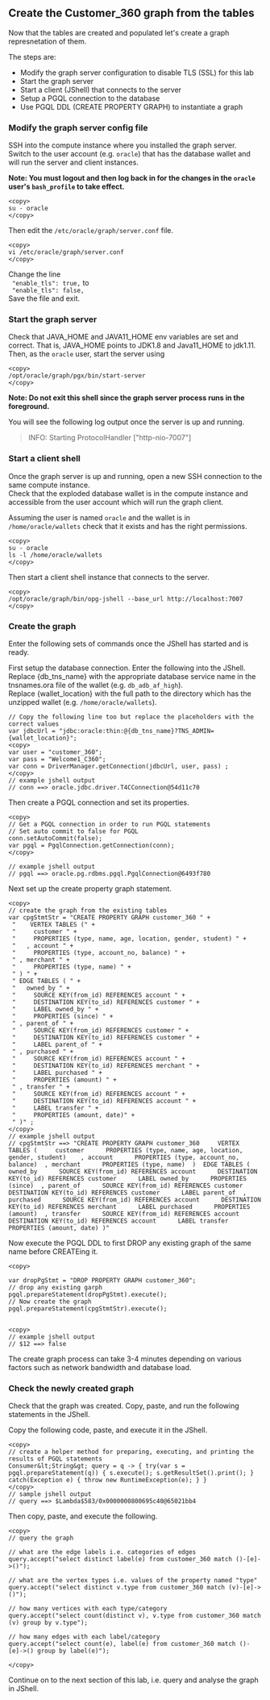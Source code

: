 ## Create the Customer_360 graph from the tables

Now that the tables are created and populated let's create a graph represnetation of them.

The steps are:
- Modify the graph server configuration to disable TLS (SSL) for this lab
- Start the graph server
- Start a client (JShell) that connects to the server
- Setup a PGQL connection to the database
- Use PGQL DDL (CREATE PROPERTY GRAPH) to instantiate a graph


### Modify the graph server config file

SSH into the compute instance where you installed the graph server.  
Switch to the user account (e.g. `oracle`) that has the database wallet and will run the server and client instances. 

**Note: You must logout and then log back in for the changes in the `oracle` user's `bash_profile` to take effect.**

```
<copy>
su - oracle 
</copy>
```

Then edit the `/etc/oracle/graph/server.conf` file. 
```
<copy>
vi /etc/oracle/graph/server.conf
</copy>
```

Change the line  
` "enable_tls": true,`
to  
` "enable_tls": false,`  
Save the file and exit.

### Start the graph server

Check that JAVA_HOME and JAVA11_HOME env variables are set and correct. That is, JAVA_HOME points to JDK1.8 and Java11_HOME to jdk1.11.  
Then, as the `oracle` user, start the server using 
```
<copy>
/opt/oracle/graph/pgx/bin/start-server
</copy>
```

**Note: Do not exit this shell since the graph server process runs in the foreground.**

You will see the following log output once the server is up and running.  
>INFO: Starting ProtocolHandler ["http-nio-7007"]

### Start a client shell 

Once the graph server is up and running, open a new SSH connection to the same compute instance.  
Check that the exploded database wallet is in the compute instance and accessible from the user account which will run the graph client.

Assuming the user is named `oracle` and the wallet is in `/home/oracle/wallets` check that it exists and has the right permissions. 

```
<copy>
su - oracle
ls -l /home/oracle/wallets
</copy>
```

Then start a client shell instance that connects to the server.

```
<copy>
/opt/oracle/graph/bin/opg-jshell --base_url http://localhost:7007
</copy>
```

### Create the graph

Enter the following sets of commands once the JShell has started and is ready.

First setup the database connection. Enter the following into the JShell.  
Replace {db_tns_name} with the appropriate database service name in the tnsnames.ora file of the wallet (e.g. `db_adb_af_high`).  
Replace {wallet_location} with the full path to the directory which has the unzipped wallet (e.g. `/home/oracle/wallets`).

```
// Copy the following line too but replace the placeholders with the correct values
var jdbcUrl = "jdbc:oracle:thin:@{db_tns_name}?TNS_ADMIN={wallet_location}";
<copy>
var user = "customer_360";
var pass = "Welcome1_C360";
var conn = DriverManager.getConnection(jdbcUrl, user, pass) ;
</copy>
// example jshell output
// conn ==> oracle.jdbc.driver.T4CConnection@54d11c70
```

Then create a PGQL connection and set its properties.

```
<copy>
// Get a PGQL connection in order to run PGQL statements
// Set auto commit to false for PGQL
conn.setAutoCommit(false);
var pgql = PgqlConnection.getConnection(conn);
</copy>

// example jshell output
// pgql ==> oracle.pg.rdbms.pgql.PgqlConnection@6493f780
```

Next set up the create property graph statement.

```
<copy>
// create the graph from the existing tables
var cpgStmtStr = "CREATE PROPERTY GRAPH customer_360 " +
 "    VERTEX TABLES (" +
 "     customer " +
 "     PROPERTIES (type, name, age, location, gender, student) " +
 "   , account " +
 "     PROPERTIES (type, account_no, balance) " +
 " , merchant " +
 "     PROPERTIES (type, name) " +
 " ) " +
 " EDGE TABLES ( " +
 "   owned_by " +
 "     SOURCE KEY(from_id) REFERENCES account " +
 "     DESTINATION KEY(to_id) REFERENCES customer " +
 "     LABEL owned_by " +
 "     PROPERTIES (since) " +
 " , parent_of " +
 "     SOURCE KEY(from_id) REFERENCES customer " +
 "     DESTINATION KEY(to_id) REFERENCES customer " +
 "     LABEL parent_of " +
 " , purchased " +
 "     SOURCE KEY(from_id) REFERENCES account " +
 "     DESTINATION KEY(to_id) REFERENCES merchant " +
 "     LABEL purchased " +
 "     PROPERTIES (amount) " +
 " , transfer " +
 "     SOURCE KEY(from_id) REFERENCES account " +
 "     DESTINATION KEY(to_id) REFERENCES account " +
 "     LABEL transfer " +
 "     PROPERTIES (amount, date)" +
 " )" ;
</copy>
// example jshell output
// cpgStmtStr ==> "CREATE PROPERTY GRAPH customer_360     VERTEX TABLES (     customer      PROPERTIES (type, name, age, location, gender, student)    , account      PROPERTIES (type, account_no, balance)  , merchant      PROPERTIES (type, name)  )  EDGE TABLES (    owned_by      SOURCE KEY(from_id) REFERENCES account      DESTINATION KEY(to_id) REFERENCES customer      LABEL owned_by      PROPERTIES (since)  , parent_of      SOURCE KEY(from_id) REFERENCES customer      DESTINATION KEY(to_id) REFERENCES customer      LABEL parent_of  , purchased      SOURCE KEY(from_id) REFERENCES account      DESTINATION KEY(to_id) REFERENCES merchant      LABEL purchased      PROPERTIES (amount)  , transfer      SOURCE KEY(from_id) REFERENCES account      DESTINATION KEY(to_id) REFERENCES account      LABEL transfer      PROPERTIES (amount, date) )"
```

Now execute the PGQL DDL to first DROP any existing graph of the same name before CREATEing it.

```
<copy>

var dropPgStmt = "DROP PROPERTY GRAPH customer_360";
// drop any existing garph
pgql.prepareStatement(dropPgStmt).execute();
// Now create the graph 
pgql.prepareStatement(cpgStmtStr).execute();


<copy>
// example jshell output
// $12 ==> false
```

The create graph process can take 3-4 minutes depending on various factors such as network bandwidth and database load.

### Check the newly created graph

Check that the graph was created. Copy, paste, and run the following statements in the JShell.

Copy the following code, paste, and execute it in the JShell.

```
<copy>
// create a helper method for preparing, executing, and printing the results of PGQL statements
Consumer&lt;String&gt; query = q -> { try(var s = pgql.prepareStatement(q)) { s.execute(); s.getResultSet().print(); } catch(Exception e) { throw new RuntimeException(e); } }
</copy>
// sample jshell output
// query ==> $Lambda$583/0x0000000800695c40@65021bb4
```

Then copy, paste, and execute the following.

```
<copy>
// query the graph 

// what are the edge labels i.e. categories of edges
query.accept("select distinct label(e) from customer_360 match ()-[e]->()");

// what are the vertex types i.e. values of the property named "type"
query.accept("select distinct v.type from customer_360 match (v)-[e]->()");

// how many vertices with each type/category
query.accept("select count(distinct v), v.type from customer_360 match (v) group by v.type");

// how many edges with each label/category 
query.accept("select count(e), label(e) from customer_360 match ()-[e]->() group by label(e)");

</copy>
```

Continue on to the next section of this lab, i.e. query and analyse the graph in JShell.
